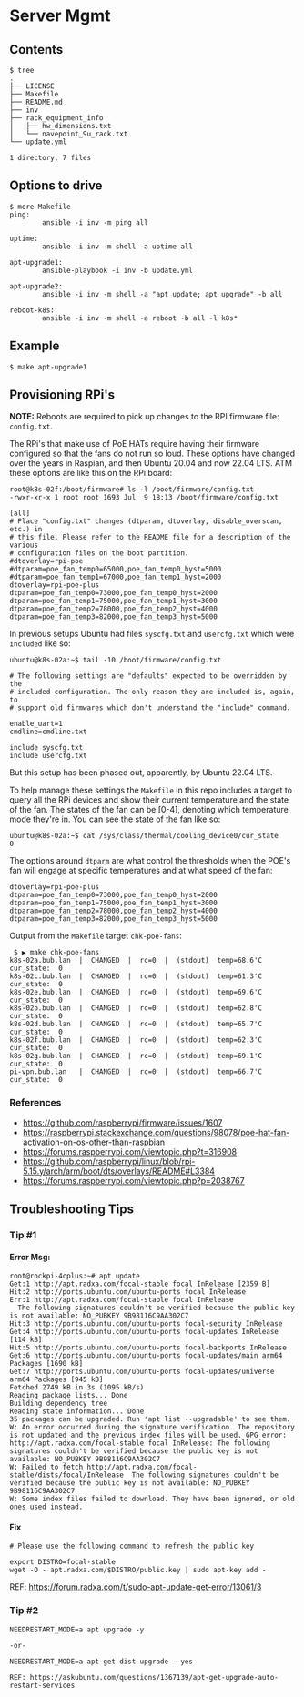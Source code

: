 # Server Mgmt

## Contents

```
$ tree
.
├── LICENSE
├── Makefile
├── README.md
├── inv
├── rack_equipment_info
│   ├── hw_dimensions.txt
│   └── navepoint_9u_rack.txt
└── update.yml

1 directory, 7 files
```

## Options to drive
```
$ more Makefile
ping:
        ansible -i inv -m ping all

uptime:
        ansible -i inv -m shell -a uptime all

apt-upgrade1:
        ansible-playbook -i inv -b update.yml

apt-upgrade2:
        ansible -i inv -m shell -a "apt update; apt upgrade" -b all

reboot-k8s:
        ansible -i inv -m shell -a reboot -b all -l k8s*
```

## Example
```
$ make apt-upgrade1
```

## Provisioning RPi's

**NOTE:** Reboots are required to pick up changes to the RPI firmware file: `config.txt`.

The RPi's that make use of PoE HATs require having their firmware configured so that the fans do not run so loud. These options have changed over the years in Raspian, and then Ubuntu 20.04 and now 22.04 LTS. ATM these options are like this on the RPi board:

```
root@k8s-02f:/boot/firmware# ls -l /boot/firmware/config.txt
-rwxr-xr-x 1 root root 1693 Jul  9 18:13 /boot/firmware/config.txt
```

```
[all]
# Place "config.txt" changes (dtparam, dtoverlay, disable_overscan, etc.) in
# this file. Please refer to the README file for a description of the various
# configuration files on the boot partition.
#dtoverlay=rpi-poe
#dtparam=poe_fan_temp0=65000,poe_fan_temp0_hyst=5000
#dtparam=poe_fan_temp1=67000,poe_fan_temp1_hyst=2000
dtoverlay=rpi-poe-plus
dtparam=poe_fan_temp0=73000,poe_fan_temp0_hyst=2000
dtparam=poe_fan_temp1=75000,poe_fan_temp1_hyst=3000
dtparam=poe_fan_temp2=78000,poe_fan_temp2_hyst=4000
dtparam=poe_fan_temp3=82000,poe_fan_temp3_hyst=5000
```

In previous setups Ubuntu had files `syscfg.txt` and `usercfg.txt` which were `included` like so:

```
ubuntu@k8s-02a:~$ tail -10 /boot/firmware/config.txt

# The following settings are "defaults" expected to be overridden by the
# included configuration. The only reason they are included is, again, to
# support old firmwares which don't understand the "include" command.

enable_uart=1
cmdline=cmdline.txt

include syscfg.txt
include usercfg.txt
```

But this setup has been phased out, apparently, by Ubuntu 22.04 LTS. 

To help manage these settings the `Makefile` in this repo includes a target to query all the RPi devices and show their current temperature and the state of the fan. The states of the fan can be [0-4], denoting which temperature mode they're in. You can see the state of the fan like so:

```
ubuntu@k8s-02a:~$ cat /sys/class/thermal/cooling_device0/cur_state
0
```

The options around `dtparm` are what control the thresholds when the POE's fan will engage at specific temperatures and at what speed of the fan:

```
dtoverlay=rpi-poe-plus
dtparam=poe_fan_temp0=73000,poe_fan_temp0_hyst=2000
dtparam=poe_fan_temp1=75000,poe_fan_temp1_hyst=3000
dtparam=poe_fan_temp2=78000,poe_fan_temp2_hyst=4000
dtparam=poe_fan_temp3=82000,poe_fan_temp3_hyst=5000
```

Output from the `Makefile` target `chk-poe-fans`:

```
 $ ▶ make chk-poe-fans
k8s-02a.bub.lan  |  CHANGED  |  rc=0  |  (stdout)  temp=68.6'C  cur_state:  0
k8s-02c.bub.lan  |  CHANGED  |  rc=0  |  (stdout)  temp=61.3'C  cur_state:  0
k8s-02e.bub.lan  |  CHANGED  |  rc=0  |  (stdout)  temp=69.6'C  cur_state:  0
k8s-02b.bub.lan  |  CHANGED  |  rc=0  |  (stdout)  temp=62.8'C  cur_state:  0
k8s-02d.bub.lan  |  CHANGED  |  rc=0  |  (stdout)  temp=65.7'C  cur_state:  0
k8s-02f.bub.lan  |  CHANGED  |  rc=0  |  (stdout)  temp=62.3'C  cur_state:  0
k8s-02g.bub.lan  |  CHANGED  |  rc=0  |  (stdout)  temp=69.1'C  cur_state:  0
pi-vpn.bub.lan   |  CHANGED  |  rc=0  |  (stdout)  temp=66.7'C  cur_state:  0
```

### References
- https://github.com/raspberrypi/firmware/issues/1607
- https://raspberrypi.stackexchange.com/questions/98078/poe-hat-fan-activation-on-os-other-than-raspbian
- https://forums.raspberrypi.com/viewtopic.php?t=316908
- https://github.com/raspberrypi/linux/blob/rpi-5.15.y/arch/arm/boot/dts/overlays/README#L3384
- https://forums.raspberrypi.com/viewtopic.php?p=2038767

## Troubleshooting Tips

### Tip #1
#### Error Msg:
```
root@rockpi-4cplus:~# apt update
Get:1 http://apt.radxa.com/focal-stable focal InRelease [2359 B]
Hit:2 http://ports.ubuntu.com/ubuntu-ports focal InRelease
Err:1 http://apt.radxa.com/focal-stable focal InRelease
  The following signatures couldn't be verified because the public key is not available: NO_PUBKEY 9B98116C9AA302C7
Hit:3 http://ports.ubuntu.com/ubuntu-ports focal-security InRelease
Get:4 http://ports.ubuntu.com/ubuntu-ports focal-updates InRelease [114 kB]
Hit:5 http://ports.ubuntu.com/ubuntu-ports focal-backports InRelease
Get:6 http://ports.ubuntu.com/ubuntu-ports focal-updates/main arm64 Packages [1690 kB]
Get:7 http://ports.ubuntu.com/ubuntu-ports focal-updates/universe arm64 Packages [945 kB]
Fetched 2749 kB in 3s (1095 kB/s)
Reading package lists... Done
Building dependency tree
Reading state information... Done
35 packages can be upgraded. Run 'apt list --upgradable' to see them.
W: An error occurred during the signature verification. The repository is not updated and the previous index files will be used. GPG error: http://apt.radxa.com/focal-stable focal InRelease: The following signatures couldn't be verified because the public key is not available: NO_PUBKEY 9B98116C9AA302C7
W: Failed to fetch http://apt.radxa.com/focal-stable/dists/focal/InRelease  The following signatures couldn't be verified because the public key is not available: NO_PUBKEY 9B98116C9AA302C7
W: Some index files failed to download. They have been ignored, or old ones used instead.
```

#### Fix
```
# Please use the following command to refresh the public key

export DISTRO=focal-stable
wget -O - apt.radxa.com/$DISTRO/public.key | sudo apt-key add -
```

REF: https://forum.radxa.com/t/sudo-apt-update-get-error/13061/3

### Tip #2
```
NEEDRESTART_MODE=a apt upgrade -y

-or-

NEEDRESTART_MODE=a apt-get dist-upgrade --yes

REF: https://askubuntu.com/questions/1367139/apt-get-upgrade-auto-restart-services
```
